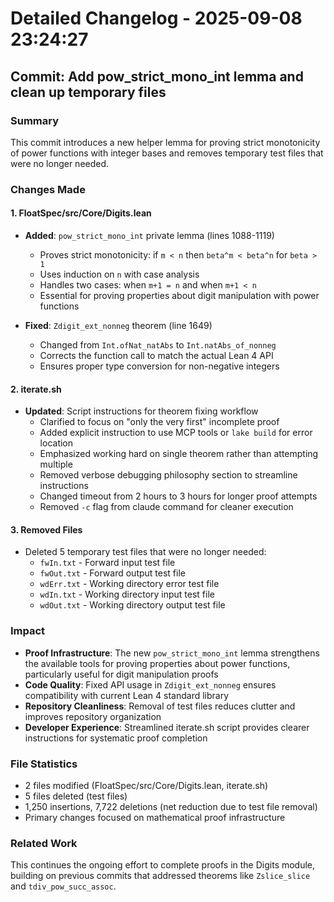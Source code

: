 # Detailed Changelog - 2025-09-08 23:24:27

## Commit: Add pow_strict_mono_int lemma and clean up temporary files

### Summary
This commit introduces a new helper lemma for proving strict monotonicity of power functions with integer bases and removes temporary test files that were no longer needed.

### Changes Made

#### 1. **FloatSpec/src/Core/Digits.lean**
- **Added**: `pow_strict_mono_int` private lemma (lines 1088-1119)
  - Proves strict monotonicity: if `m < n` then `beta^m < beta^n` for `beta > 1`
  - Uses induction on `n` with case analysis
  - Handles two cases: when `m+1 = n` and when `m+1 < n`
  - Essential for proving properties about digit manipulation with power functions
  
- **Fixed**: `Zdigit_ext_nonneg` theorem (line 1649)
  - Changed from `Int.ofNat_natAbs` to `Int.natAbs_of_nonneg`
  - Corrects the function call to match the actual Lean 4 API
  - Ensures proper type conversion for non-negative integers

#### 2. **iterate.sh**
- **Updated**: Script instructions for theorem fixing workflow
  - Clarified to focus on "only the very first" incomplete proof
  - Added explicit instruction to use MCP tools or `lake build` for error location
  - Emphasized working hard on single theorem rather than attempting multiple
  - Removed verbose debugging philosophy section to streamline instructions
  - Changed timeout from 2 hours to 3 hours for longer proof attempts
  - Removed `-c` flag from claude command for cleaner execution

#### 3. **Removed Files**
- Deleted 5 temporary test files that were no longer needed:
  - `fwIn.txt` - Forward input test file
  - `fwOut.txt` - Forward output test file  
  - `wdErr.txt` - Working directory error test file
  - `wdIn.txt` - Working directory input test file
  - `wdOut.txt` - Working directory output test file

### Impact
- **Proof Infrastructure**: The new `pow_strict_mono_int` lemma strengthens the available tools for proving properties about power functions, particularly useful for digit manipulation proofs
- **Code Quality**: Fixed API usage in `Zdigit_ext_nonneg` ensures compatibility with current Lean 4 standard library
- **Repository Cleanliness**: Removal of test files reduces clutter and improves repository organization
- **Developer Experience**: Streamlined iterate.sh script provides clearer instructions for systematic proof completion

### File Statistics
- 2 files modified (FloatSpec/src/Core/Digits.lean, iterate.sh)
- 5 files deleted (test files)
- 1,250 insertions, 7,722 deletions (net reduction due to test file removal)
- Primary changes focused on mathematical proof infrastructure

### Related Work
This continues the ongoing effort to complete proofs in the Digits module, building on previous commits that addressed theorems like `Zslice_slice` and `tdiv_pow_succ_assoc`.